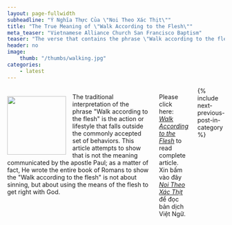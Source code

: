 ```yaml
---
layout: page-fullwidth
subheadline: "Ý Nghĩa Thực Của \"Noi Theo Xác Thịt\""
title: "The True Meaning of \"Walk According to the Flesh\""
meta_teaser: "Vietnamese Alliance Church San Francisco Baptism"
teaser: "The verse that contains the phrase \"Walk according to the flesh\" appears almost exactly in the middle of the book of Romans. It's not by chance, but by design, that this verse appears here. Its true meaning is missed by virtually all major commentaries."
header: no
image:
    thumb: "/thumbs/walking.jpg"
categories:
    - latest
---
```

<!--more-->
<div class="small-12 columns" style="padding: 0px; border-bottom: none;" markdown="1">

<div>
<p>
<img alt src="{{ site.baseurl }}{{ site.projectname }}/images/walking.jpg" style="border: 0px none; margin: 7px 15px 0px 0px; max-width: 100%; height: 136px; padding: 0px; float: left;">
The traditional interpretation of the phrase "Walk according to the flesh" is the action or lifestyle that falls outside the commonly accepted set of behaviors. This article attempts to show that is not the meaning communicated by the apostle Paul; as a matter of fact, He wrote the entire book of Romans to show the "Walk according to the flesh" is not about sinning, but about using the means of the flesh to get right with God.
</p>
</div>

Please click here: <a href="{{ site.projectname }}/bible-topics/meditations/walk-according-to-flesh/"><u><em>Walk According to the Flesh</em></u></a> to read complete article.<br />
Xin bấm vào đây <a href="{{ site.projectname }}/hoc-kinh-thanh/suy-gam/noi-theo-xac-thit/"><u><em>Noi Theo Xác Thịt</em></u></a> để đọc bản dịch Việt Ngữ.

<div class="small-12" style="padding: 0px; border-bottom: none;">
    {% include next-previous-post-in-category %}
</div>
